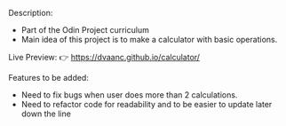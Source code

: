 Description:
- Part of the Odin Project curriculum
- Main idea of this project is to make a calculator with basic operations.

Live Preview:
👉 https://dvaanc.github.io/calculator/

Features to be added:
- Need to fix bugs when user does more than 2 calculations.
- Need to refactor code for readability and to be easier to update later down the line 
